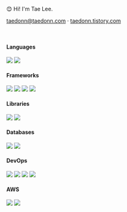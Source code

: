 <div>
  
😊 Hi! I'm Tae Lee.

taedonn@taedonn.com · [taedonn.tistory.com](https://taedonn.tistory.com/)

</div>

&nbsp;

#### Languages

<div>
  
<img src="https://img.shields.io/badge/javascript-F0db4f?style=for-the-badge&logo=javascript&logoColor=black"/> 
<img src="https://img.shields.io/badge/typescript-007acc?style=for-the-badge&logo=typescript&logoColor=white"/> 

</div>

#### Frameworks

<div>

<img src="https://img.shields.io/badge/Node.js-339933?style=for-the-badge&logo=node.js&logoColor=white"/> 
<img src="https://img.shields.io/badge/Next.js-000000?style=for-the-badge&logo=Next.js&logoColor=white"/> 
<img src="https://img.shields.io/badge/Vue.js-4FC08D?style=for-the-badge&logo=Vue.js&logoColor=white"/> 
<img src="https://img.shields.io/badge/Nuxt.js-00DC82?style=for-the-badge&logo=Vue.js&logoColor=white"/> 

</div>

#### Libraries

<div>

<img src="https://img.shields.io/badge/react-61DAFB?style=for-the-badge&logo=react&logoColor=141414"/> 
<img src="https://img.shields.io/badge/Tailwind CSS-06B6D4?style=for-the-badge&logo=Tailwind CSS&logoColor=white"/> 

</div>

#### Databases

<div>

<img src="https://img.shields.io/badge/prisma-2D3748?style=for-the-badge&logo=prisma&logoColor=white"/> 
<img src="https://img.shields.io/badge/Firebase-FFCA28?style=for-the-badge&logo=firebase&logoColor=black"/> 

</div>

#### DevOps

<div>

<img src="https://img.shields.io/badge/git-F05032?style=for-the-badge&logo=git&logoColor=white"/> 
<img src="https://img.shields.io/badge/github-181717?style=for-the-badge&logo=github&logoColor=white"/> 
<img src="https://img.shields.io/badge/gitbook-3884FF?style=for-the-badge&logo=gitbook&logoColor=white"/> 
<img src="https://img.shields.io/badge/sourcetree-0052CC?style=for-the-badge&logo=sourcetree&logoColor=white"/> 

</div>

#### AWS

<div>

<img src="https://img.shields.io/badge/Amazon S3-569A31?style=for-the-badge&logo=Amazon S3&logoColor=white"/> 
<img src="https://img.shields.io/badge/Amazon API Gateway-FF4F8B?style=for-the-badge&logo=Amazon API Gateway&logoColor=white"/> 

</div>
